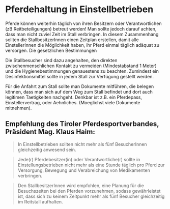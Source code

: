 # Pferdehaltung in Einstellbetrieben

Pferde können weiterhin täglich von ihren Besitzern oder Verantwortlichen (zB Reitbeteiligungen) betreut werden! Man sollte jedoch darauf achten, dass man nicht zuviel Zeit im Stall verbringen. In diesem Zusammenhang sollten die StallbesitzerInnen einen Zeitplan erstellen, damit alle EinstellerInnen die Möglichkeit haben, ihr Pferd einmal täglich adäquat zu versorgen. Die gesetzlichen Bestimmungen 

Die Stallbesucher sind dazu angehalten, den direkten zwischenmenschlichen Kontakt zu vermeiden (Mindestabstand 1 Meter) und die Hygienebestimmungen genauestens zu beachten. Zumindest ein Desinfektionsmittel sollte in jedem Stall zur Verfügung gestellt werden.

Für die Anfahrt zum Stall sollte man Dokumente mitführen, die belegen können, dass man sich auf dem Weg zum Stall befindet und dort auch legitimen Taetigkeiten nachgeht. Denkbar ist z.B. ein Pferdepass, Einstellervertrag, oder Aehnliches. (Moeglichst viele Dokumente mitnehmen).

## Empfehlung des Tiroler Pferdesportverbandes, Präsident Mag. Klaus Haim:

> In Einstellbetrieben sollten nicht mehr als fünf BesucherInnen gleichzeitig anwesend sein.

> Jede(r) Pferdebesitzer(in) oder Verantwortliche(r) sollte in Einstellungsbetrieben nicht mehr als eine Stunde täglich pro Pferd zur Versorgung, Bewegung und Verabreichung von Medikamenten verbringen.

> Den StallbesitzerInnen wird empfohlen, eine Planung für die Besuchszeiten bei den Pferden vorzunehmen, sodass gewährleistet ist, dass sich zu keinem Zeitpunkt mehr als fünf Besucher gleichzeitig im Reitstall aufhalten.
